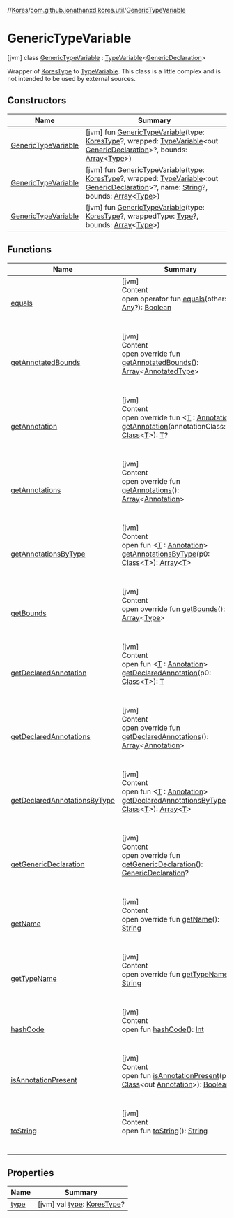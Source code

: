 //[Kores](../../index.md)/[com.github.jonathanxd.kores.util](../index.md)/[GenericTypeVariable](index.md)



# GenericTypeVariable  
 [jvm] class [GenericTypeVariable](index.md) : [TypeVariable](https://docs.oracle.com/javase/8/docs/api/java/lang/reflect/TypeVariable.html)<[GenericDeclaration](https://docs.oracle.com/javase/8/docs/api/java/lang/reflect/GenericDeclaration.html)> 

Wrapper of [KoresType](../../com.github.jonathanxd.kores.type/-kores-type/index.md) to [TypeVariable](https://docs.oracle.com/javase/8/docs/api/java/lang/reflect/TypeVariable.html). This class is a little complex and is not intended to be used by external sources.

   


## Constructors  
  
|  Name|  Summary| 
|---|---|
| <a name="com.github.jonathanxd.kores.util/GenericTypeVariable/GenericTypeVariable/#com.github.jonathanxd.kores.type.KoresType?#java.lang.reflect.TypeVariable[java.lang.reflect.GenericDeclaration]?#kotlin.Array[java.lang.reflect.Type]/PointingToDeclaration/"></a>[GenericTypeVariable](-generic-type-variable.md)| <a name="com.github.jonathanxd.kores.util/GenericTypeVariable/GenericTypeVariable/#com.github.jonathanxd.kores.type.KoresType?#java.lang.reflect.TypeVariable[java.lang.reflect.GenericDeclaration]?#kotlin.Array[java.lang.reflect.Type]/PointingToDeclaration/"></a> [jvm] fun [GenericTypeVariable](-generic-type-variable.md)(type: [KoresType](../../com.github.jonathanxd.kores.type/-kores-type/index.md)?, wrapped: [TypeVariable](https://docs.oracle.com/javase/8/docs/api/java/lang/reflect/TypeVariable.html)<out [GenericDeclaration](https://docs.oracle.com/javase/8/docs/api/java/lang/reflect/GenericDeclaration.html)>?, bounds: [Array](https://kotlinlang.org/api/latest/jvm/stdlib/kotlin/-array/index.html)<[Type](https://docs.oracle.com/javase/8/docs/api/java/lang/reflect/Type.html)>)   <br>
| <a name="com.github.jonathanxd.kores.util/GenericTypeVariable/GenericTypeVariable/#com.github.jonathanxd.kores.type.KoresType?#java.lang.reflect.TypeVariable[java.lang.reflect.GenericDeclaration]?#kotlin.String?#kotlin.Array[java.lang.reflect.Type]/PointingToDeclaration/"></a>[GenericTypeVariable](-generic-type-variable.md)| <a name="com.github.jonathanxd.kores.util/GenericTypeVariable/GenericTypeVariable/#com.github.jonathanxd.kores.type.KoresType?#java.lang.reflect.TypeVariable[java.lang.reflect.GenericDeclaration]?#kotlin.String?#kotlin.Array[java.lang.reflect.Type]/PointingToDeclaration/"></a> [jvm] fun [GenericTypeVariable](-generic-type-variable.md)(type: [KoresType](../../com.github.jonathanxd.kores.type/-kores-type/index.md)?, wrapped: [TypeVariable](https://docs.oracle.com/javase/8/docs/api/java/lang/reflect/TypeVariable.html)<out [GenericDeclaration](https://docs.oracle.com/javase/8/docs/api/java/lang/reflect/GenericDeclaration.html)>?, name: [String](https://kotlinlang.org/api/latest/jvm/stdlib/kotlin/-string/index.html)?, bounds: [Array](https://kotlinlang.org/api/latest/jvm/stdlib/kotlin/-array/index.html)<[Type](https://docs.oracle.com/javase/8/docs/api/java/lang/reflect/Type.html)>)   <br>
| <a name="com.github.jonathanxd.kores.util/GenericTypeVariable/GenericTypeVariable/#com.github.jonathanxd.kores.type.KoresType?#java.lang.reflect.Type?#kotlin.Array[java.lang.reflect.Type]/PointingToDeclaration/"></a>[GenericTypeVariable](-generic-type-variable.md)| <a name="com.github.jonathanxd.kores.util/GenericTypeVariable/GenericTypeVariable/#com.github.jonathanxd.kores.type.KoresType?#java.lang.reflect.Type?#kotlin.Array[java.lang.reflect.Type]/PointingToDeclaration/"></a> [jvm] fun [GenericTypeVariable](-generic-type-variable.md)(type: [KoresType](../../com.github.jonathanxd.kores.type/-kores-type/index.md)?, wrappedType: [Type](https://docs.oracle.com/javase/8/docs/api/java/lang/reflect/Type.html)?, bounds: [Array](https://kotlinlang.org/api/latest/jvm/stdlib/kotlin/-array/index.html)<[Type](https://docs.oracle.com/javase/8/docs/api/java/lang/reflect/Type.html)>)   <br>


## Functions  
  
|  Name|  Summary| 
|---|---|
| <a name="kotlin/Any/equals/#kotlin.Any?/PointingToDeclaration/"></a>[equals](../-simple-resolver/index.md#%5Bkotlin%2FAny%2Fequals%2F%23kotlin.Any%3F%2FPointingToDeclaration%2F%5D%2FFunctions%2F-427383591)| <a name="kotlin/Any/equals/#kotlin.Any?/PointingToDeclaration/"></a>[jvm]  <br>Content  <br>open operator fun [equals](../-simple-resolver/index.md#%5Bkotlin%2FAny%2Fequals%2F%23kotlin.Any%3F%2FPointingToDeclaration%2F%5D%2FFunctions%2F-427383591)(other: [Any](https://kotlinlang.org/api/latest/jvm/stdlib/kotlin/-any/index.html)?): [Boolean](https://kotlinlang.org/api/latest/jvm/stdlib/kotlin/-boolean/index.html)  <br><br><br>
| <a name="com.github.jonathanxd.kores.util/GenericTypeVariable/getAnnotatedBounds/#/PointingToDeclaration/"></a>[getAnnotatedBounds](get-annotated-bounds.md)| <a name="com.github.jonathanxd.kores.util/GenericTypeVariable/getAnnotatedBounds/#/PointingToDeclaration/"></a>[jvm]  <br>Content  <br>open override fun [getAnnotatedBounds](get-annotated-bounds.md)(): [Array](https://kotlinlang.org/api/latest/jvm/stdlib/kotlin/-array/index.html)<[AnnotatedType](https://docs.oracle.com/javase/8/docs/api/java/lang/reflect/AnnotatedType.html)>  <br><br><br>
| <a name="com.github.jonathanxd.kores.util/GenericTypeVariable/getAnnotation/#java.lang.Class[TypeParam(bounds=[kotlin.Annotation])]/PointingToDeclaration/"></a>[getAnnotation](get-annotation.md)| <a name="com.github.jonathanxd.kores.util/GenericTypeVariable/getAnnotation/#java.lang.Class[TypeParam(bounds=[kotlin.Annotation])]/PointingToDeclaration/"></a>[jvm]  <br>Content  <br>open override fun <[T](get-annotation.md) : [Annotation](https://kotlinlang.org/api/latest/jvm/stdlib/kotlin/-annotation/index.html)> [getAnnotation](get-annotation.md)(annotationClass: [Class](https://docs.oracle.com/javase/8/docs/api/java/lang/Class.html)<[T](get-annotation.md)>): [T](get-annotation.md)?  <br><br><br>
| <a name="com.github.jonathanxd.kores.util/GenericTypeVariable/getAnnotations/#/PointingToDeclaration/"></a>[getAnnotations](get-annotations.md)| <a name="com.github.jonathanxd.kores.util/GenericTypeVariable/getAnnotations/#/PointingToDeclaration/"></a>[jvm]  <br>Content  <br>open override fun [getAnnotations](get-annotations.md)(): [Array](https://kotlinlang.org/api/latest/jvm/stdlib/kotlin/-array/index.html)<[Annotation](https://kotlinlang.org/api/latest/jvm/stdlib/kotlin/-annotation/index.html)>  <br><br><br>
| <a name="java.lang.reflect/AnnotatedElement/getAnnotationsByType/#java.lang.Class[TypeParam(bounds=[kotlin.Annotation])]/PointingToDeclaration/"></a>[getAnnotationsByType](index.md#%5Bjava.lang.reflect%2FAnnotatedElement%2FgetAnnotationsByType%2F%23java.lang.Class%5BTypeParam%28bounds%3D%5Bkotlin.Annotation%5D%29%5D%2FPointingToDeclaration%2F%5D%2FFunctions%2F-427383591)| <a name="java.lang.reflect/AnnotatedElement/getAnnotationsByType/#java.lang.Class[TypeParam(bounds=[kotlin.Annotation])]/PointingToDeclaration/"></a>[jvm]  <br>Content  <br>open fun <[T](index.md#%5Bjava.lang.reflect%2FAnnotatedElement%2FgetAnnotationsByType%2F%23java.lang.Class%5BTypeParam%28bounds%3D%5Bkotlin.Annotation%5D%29%5D%2FPointingToDeclaration%2F%5D%2FFunctions%2F-427383591) : [Annotation](https://kotlinlang.org/api/latest/jvm/stdlib/kotlin/-annotation/index.html)> [getAnnotationsByType](index.md#%5Bjava.lang.reflect%2FAnnotatedElement%2FgetAnnotationsByType%2F%23java.lang.Class%5BTypeParam%28bounds%3D%5Bkotlin.Annotation%5D%29%5D%2FPointingToDeclaration%2F%5D%2FFunctions%2F-427383591)(p0: [Class](https://docs.oracle.com/javase/8/docs/api/java/lang/Class.html)<[T](index.md#%5Bjava.lang.reflect%2FAnnotatedElement%2FgetAnnotationsByType%2F%23java.lang.Class%5BTypeParam%28bounds%3D%5Bkotlin.Annotation%5D%29%5D%2FPointingToDeclaration%2F%5D%2FFunctions%2F-427383591)>): [Array](https://kotlinlang.org/api/latest/jvm/stdlib/kotlin/-array/index.html)<[T](index.md#%5Bjava.lang.reflect%2FAnnotatedElement%2FgetAnnotationsByType%2F%23java.lang.Class%5BTypeParam%28bounds%3D%5Bkotlin.Annotation%5D%29%5D%2FPointingToDeclaration%2F%5D%2FFunctions%2F-427383591)>  <br><br><br>
| <a name="com.github.jonathanxd.kores.util/GenericTypeVariable/getBounds/#/PointingToDeclaration/"></a>[getBounds](get-bounds.md)| <a name="com.github.jonathanxd.kores.util/GenericTypeVariable/getBounds/#/PointingToDeclaration/"></a>[jvm]  <br>Content  <br>open override fun [getBounds](get-bounds.md)(): [Array](https://kotlinlang.org/api/latest/jvm/stdlib/kotlin/-array/index.html)<[Type](https://docs.oracle.com/javase/8/docs/api/java/lang/reflect/Type.html)>  <br><br><br>
| <a name="java.lang.reflect/AnnotatedElement/getDeclaredAnnotation/#java.lang.Class[TypeParam(bounds=[kotlin.Annotation])]/PointingToDeclaration/"></a>[getDeclaredAnnotation](index.md#%5Bjava.lang.reflect%2FAnnotatedElement%2FgetDeclaredAnnotation%2F%23java.lang.Class%5BTypeParam%28bounds%3D%5Bkotlin.Annotation%5D%29%5D%2FPointingToDeclaration%2F%5D%2FFunctions%2F-427383591)| <a name="java.lang.reflect/AnnotatedElement/getDeclaredAnnotation/#java.lang.Class[TypeParam(bounds=[kotlin.Annotation])]/PointingToDeclaration/"></a>[jvm]  <br>Content  <br>open fun <[T](index.md#%5Bjava.lang.reflect%2FAnnotatedElement%2FgetDeclaredAnnotation%2F%23java.lang.Class%5BTypeParam%28bounds%3D%5Bkotlin.Annotation%5D%29%5D%2FPointingToDeclaration%2F%5D%2FFunctions%2F-427383591) : [Annotation](https://kotlinlang.org/api/latest/jvm/stdlib/kotlin/-annotation/index.html)> [getDeclaredAnnotation](index.md#%5Bjava.lang.reflect%2FAnnotatedElement%2FgetDeclaredAnnotation%2F%23java.lang.Class%5BTypeParam%28bounds%3D%5Bkotlin.Annotation%5D%29%5D%2FPointingToDeclaration%2F%5D%2FFunctions%2F-427383591)(p0: [Class](https://docs.oracle.com/javase/8/docs/api/java/lang/Class.html)<[T](index.md#%5Bjava.lang.reflect%2FAnnotatedElement%2FgetDeclaredAnnotation%2F%23java.lang.Class%5BTypeParam%28bounds%3D%5Bkotlin.Annotation%5D%29%5D%2FPointingToDeclaration%2F%5D%2FFunctions%2F-427383591)>): [T](index.md#%5Bjava.lang.reflect%2FAnnotatedElement%2FgetDeclaredAnnotation%2F%23java.lang.Class%5BTypeParam%28bounds%3D%5Bkotlin.Annotation%5D%29%5D%2FPointingToDeclaration%2F%5D%2FFunctions%2F-427383591)  <br><br><br>
| <a name="com.github.jonathanxd.kores.util/GenericTypeVariable/getDeclaredAnnotations/#/PointingToDeclaration/"></a>[getDeclaredAnnotations](get-declared-annotations.md)| <a name="com.github.jonathanxd.kores.util/GenericTypeVariable/getDeclaredAnnotations/#/PointingToDeclaration/"></a>[jvm]  <br>Content  <br>open override fun [getDeclaredAnnotations](get-declared-annotations.md)(): [Array](https://kotlinlang.org/api/latest/jvm/stdlib/kotlin/-array/index.html)<[Annotation](https://kotlinlang.org/api/latest/jvm/stdlib/kotlin/-annotation/index.html)>  <br><br><br>
| <a name="java.lang.reflect/AnnotatedElement/getDeclaredAnnotationsByType/#java.lang.Class[TypeParam(bounds=[kotlin.Annotation])]/PointingToDeclaration/"></a>[getDeclaredAnnotationsByType](index.md#%5Bjava.lang.reflect%2FAnnotatedElement%2FgetDeclaredAnnotationsByType%2F%23java.lang.Class%5BTypeParam%28bounds%3D%5Bkotlin.Annotation%5D%29%5D%2FPointingToDeclaration%2F%5D%2FFunctions%2F-427383591)| <a name="java.lang.reflect/AnnotatedElement/getDeclaredAnnotationsByType/#java.lang.Class[TypeParam(bounds=[kotlin.Annotation])]/PointingToDeclaration/"></a>[jvm]  <br>Content  <br>open fun <[T](index.md#%5Bjava.lang.reflect%2FAnnotatedElement%2FgetDeclaredAnnotationsByType%2F%23java.lang.Class%5BTypeParam%28bounds%3D%5Bkotlin.Annotation%5D%29%5D%2FPointingToDeclaration%2F%5D%2FFunctions%2F-427383591) : [Annotation](https://kotlinlang.org/api/latest/jvm/stdlib/kotlin/-annotation/index.html)> [getDeclaredAnnotationsByType](index.md#%5Bjava.lang.reflect%2FAnnotatedElement%2FgetDeclaredAnnotationsByType%2F%23java.lang.Class%5BTypeParam%28bounds%3D%5Bkotlin.Annotation%5D%29%5D%2FPointingToDeclaration%2F%5D%2FFunctions%2F-427383591)(p0: [Class](https://docs.oracle.com/javase/8/docs/api/java/lang/Class.html)<[T](index.md#%5Bjava.lang.reflect%2FAnnotatedElement%2FgetDeclaredAnnotationsByType%2F%23java.lang.Class%5BTypeParam%28bounds%3D%5Bkotlin.Annotation%5D%29%5D%2FPointingToDeclaration%2F%5D%2FFunctions%2F-427383591)>): [Array](https://kotlinlang.org/api/latest/jvm/stdlib/kotlin/-array/index.html)<[T](index.md#%5Bjava.lang.reflect%2FAnnotatedElement%2FgetDeclaredAnnotationsByType%2F%23java.lang.Class%5BTypeParam%28bounds%3D%5Bkotlin.Annotation%5D%29%5D%2FPointingToDeclaration%2F%5D%2FFunctions%2F-427383591)>  <br><br><br>
| <a name="com.github.jonathanxd.kores.util/GenericTypeVariable/getGenericDeclaration/#/PointingToDeclaration/"></a>[getGenericDeclaration](get-generic-declaration.md)| <a name="com.github.jonathanxd.kores.util/GenericTypeVariable/getGenericDeclaration/#/PointingToDeclaration/"></a>[jvm]  <br>Content  <br>open override fun [getGenericDeclaration](get-generic-declaration.md)(): [GenericDeclaration](https://docs.oracle.com/javase/8/docs/api/java/lang/reflect/GenericDeclaration.html)?  <br><br><br>
| <a name="com.github.jonathanxd.kores.util/GenericTypeVariable/getName/#/PointingToDeclaration/"></a>[getName](get-name.md)| <a name="com.github.jonathanxd.kores.util/GenericTypeVariable/getName/#/PointingToDeclaration/"></a>[jvm]  <br>Content  <br>open override fun [getName](get-name.md)(): [String](https://kotlinlang.org/api/latest/jvm/stdlib/kotlin/-string/index.html)  <br><br><br>
| <a name="com.github.jonathanxd.kores.util/GenericTypeVariable/getTypeName/#/PointingToDeclaration/"></a>[getTypeName](get-type-name.md)| <a name="com.github.jonathanxd.kores.util/GenericTypeVariable/getTypeName/#/PointingToDeclaration/"></a>[jvm]  <br>Content  <br>open override fun [getTypeName](get-type-name.md)(): [String](https://kotlinlang.org/api/latest/jvm/stdlib/kotlin/-string/index.html)  <br><br><br>
| <a name="kotlin/Any/hashCode/#/PointingToDeclaration/"></a>[hashCode](../-simple-resolver/index.md#%5Bkotlin%2FAny%2FhashCode%2F%23%2FPointingToDeclaration%2F%5D%2FFunctions%2F-427383591)| <a name="kotlin/Any/hashCode/#/PointingToDeclaration/"></a>[jvm]  <br>Content  <br>open fun [hashCode](../-simple-resolver/index.md#%5Bkotlin%2FAny%2FhashCode%2F%23%2FPointingToDeclaration%2F%5D%2FFunctions%2F-427383591)(): [Int](https://kotlinlang.org/api/latest/jvm/stdlib/kotlin/-int/index.html)  <br><br><br>
| <a name="java.lang.reflect/AnnotatedElement/isAnnotationPresent/#java.lang.Class[kotlin.Annotation]/PointingToDeclaration/"></a>[isAnnotationPresent](index.md#%5Bjava.lang.reflect%2FAnnotatedElement%2FisAnnotationPresent%2F%23java.lang.Class%5Bkotlin.Annotation%5D%2FPointingToDeclaration%2F%5D%2FFunctions%2F-427383591)| <a name="java.lang.reflect/AnnotatedElement/isAnnotationPresent/#java.lang.Class[kotlin.Annotation]/PointingToDeclaration/"></a>[jvm]  <br>Content  <br>open fun [isAnnotationPresent](index.md#%5Bjava.lang.reflect%2FAnnotatedElement%2FisAnnotationPresent%2F%23java.lang.Class%5Bkotlin.Annotation%5D%2FPointingToDeclaration%2F%5D%2FFunctions%2F-427383591)(p0: [Class](https://docs.oracle.com/javase/8/docs/api/java/lang/Class.html)<out [Annotation](https://kotlinlang.org/api/latest/jvm/stdlib/kotlin/-annotation/index.html)>): [Boolean](https://kotlinlang.org/api/latest/jvm/stdlib/kotlin/-boolean/index.html)  <br><br><br>
| <a name="kotlin/Any/toString/#/PointingToDeclaration/"></a>[toString](../-simple-resolver/index.md#%5Bkotlin%2FAny%2FtoString%2F%23%2FPointingToDeclaration%2F%5D%2FFunctions%2F-427383591)| <a name="kotlin/Any/toString/#/PointingToDeclaration/"></a>[jvm]  <br>Content  <br>open fun [toString](../-simple-resolver/index.md#%5Bkotlin%2FAny%2FtoString%2F%23%2FPointingToDeclaration%2F%5D%2FFunctions%2F-427383591)(): [String](https://kotlinlang.org/api/latest/jvm/stdlib/kotlin/-string/index.html)  <br><br><br>


## Properties  
  
|  Name|  Summary| 
|---|---|
| <a name="com.github.jonathanxd.kores.util/GenericTypeVariable/type/#/PointingToDeclaration/"></a>[type](type.md)| <a name="com.github.jonathanxd.kores.util/GenericTypeVariable/type/#/PointingToDeclaration/"></a> [jvm] val [type](type.md): [KoresType](../../com.github.jonathanxd.kores.type/-kores-type/index.md)?   <br>

